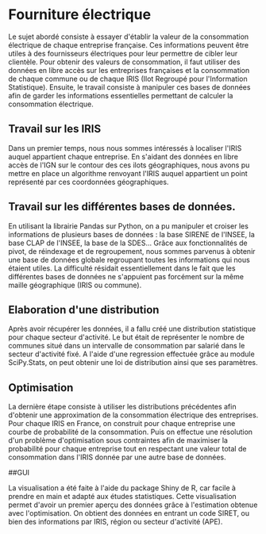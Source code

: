 # Fourniture électrique

Le sujet abordé consiste à essayer d'établir la valeur de la consommation électrique de chaque entreprise française. Ces informations peuvent être utiles à des fournisseurs électriques pour leur permettre de cibler leur clientèle. 
Pour obtenir des valeurs de consommation, il faut utiliser des données en libre accès sur les entreprises françaises et la consommation de chaque commune ou de chaque IRIS (Ilot Regroupé pour l'Information Statistique). Ensuite, le travail consiste à manipuler ces bases de données afin de garder les informations essentielles permettant de calculer la consommation électrique.

## Travail sur les IRIS

Dans un premier temps, nous nous sommes intéressés à localiser l'IRIS auquel appartient chaque entreprise. En s'aidant des données en libre accès de l'IGN sur le contour des ces ilots géographiques, nous avons pu mettre en place un algorithme renvoyant l'IRIS auquel appartient un point représenté par ces coordonnées géographiques.

## Travail sur les différentes bases de données.

En utilisant la librairie Pandas sur Python, on a pu manipuler et croiser les informations de plusieurs bases de données : la base SIRENE de l'INSEE, la base CLAP de l'INSEE, la base de la SDES... Grâce aux fonctionnalités de pivot, de réindexage et de regroupement, nous sommes parvenus à obtenir une base de données globale regroupant toutes les informations qui nous étaient utiles.
La difficulté résidait essentiellement dans le fait que les différentes bases de données ne s'appuient pas forcément sur la même maille géographique (IRIS ou commune).

## Elaboration d'une distribution

Après avoir récupérer les données, il a fallu créé une distribution statistique pour chaque secteur d'activité. Le but était de représenter le nombre de communes situé dans un intervalle de consommation par salarié dans le secteur d'activité fixé. A l'aide d'une regression effectuée grâce au module SciPy.Stats, on peut obtenir une loi de distribution ainsi que ses paramètres.

## Optimisation

La dernière étape consiste à utiliser les distributions précédentes afin d'obtenir une approximation de la consommation électrique des entreprises. Pour chaque IRIS en France, on construit pour chaque entreprise une courbe de probabilité de la consommation. Puis on effectue une résolution d'un problème d'optimisation sous contraintes afin de maximiser la probabilité pour chaque entreprise tout en respectant une valeur total de consommation dans l'IRIS donnée par une autre base de données.

##GUI

La visualisation a été faite à l'aide du package Shiny de R, car facile à prendre en main et adapté aux études statistiques. Cette visualisation permet d'avoir un premier aperçu des données grâce à l'estimation obtenue avec l'optimisation. On obtient des données en entrant un code SIRET, ou bien des informations par IRIS, région ou secteur d'activité (APE). 
